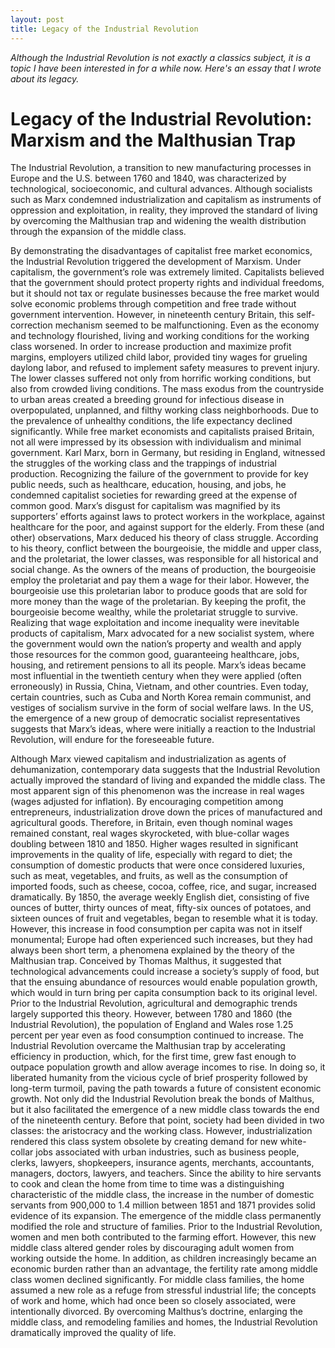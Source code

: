 ```yaml
---
layout: post
title: Legacy of the Industrial Revolution
---
```



*Although the Industrial Revolution is not exactly a classics subject, it is a topic I have been interested in for a while now. Here's an essay that I wrote about its legacy.*

# Legacy of the Industrial Revolution: Marxism and the Malthusian Trap 
	
	
The Industrial Revolution, a transition to new manufacturing processes in Europe and the U.S. between 1760 and 1840, was characterized by technological, socioeconomic, and cultural advances. Although socialists such as Marx condemned industrialization and capitalism as instruments of oppression and exploitation, in reality, they improved the standard of living by overcoming the Malthusian trap and widening the wealth distribution through the expansion of the middle class.

By demonstrating the disadvantages of capitalist free market economics, the Industrial Revolution triggered the development of Marxism. Under capitalism, the government’s role was extremely limited. Capitalists believed that the government should protect property rights and individual freedoms, but it should not tax or regulate businesses because the free market would solve economic problems through competition and free trade without government intervention. However, in nineteenth century Britain, this self-correction mechanism seemed to be malfunctioning. Even as the economy and technology flourished, living and working conditions for the working class worsened. In order to increase production and maximize profit margins, employers utilized child labor, provided tiny wages for grueling daylong labor, and refused to implement safety measures to prevent injury. The lower classes suffered not only from horrific working conditions, but also from crowded living conditions. The mass exodus from the countryside to urban areas created a breeding ground for infectious disease in overpopulated, unplanned, and filthy working class neighborhoods. Due to the prevalence of unhealthy conditions, the life expectancy declined significantly. While free market economists and capitalists praised Britain, not all were impressed by its obsession with individualism and minimal government. Karl Marx, born in Germany, but residing in England, witnessed the struggles of the working class and the trappings of industrial production. Recognizing the failure of the government to provide for key public needs, such as healthcare, education, housing, and jobs, he condemned capitalist societies for rewarding greed at the expense of common good. Marx’s disgust for capitalism was magnified by its supporters’ efforts against laws to protect workers in the workplace, against healthcare for the poor, and against support for the elderly. From these (and other) observations, Marx deduced his theory of class struggle. According to his theory, conflict between the bourgeoisie, the middle and upper class, and the proletariat, the lower classes, was responsible for all historical and social change. As the owners of the means of production, the bourgeoisie employ the proletariat and pay them a wage for their labor. However, the bourgeoisie use this proletarian labor to produce goods that are sold for more money than the wage of the proletarian. By keeping the profit, the bourgeoisie become wealthy, while the proletariat struggle to survive. Realizing that wage exploitation and income inequality were inevitable products of capitalism, Marx advocated for a new socialist system, where the government would own the nation’s property and wealth and apply those resources for the common good, guaranteeing healthcare, jobs, housing, and retirement pensions to all its people. Marx’s ideas became most influential in the twentieth century when they were applied (often erroneously) in Russia, China, Vietnam, and other countries. Even today, certain countries, such as Cuba and North Korea remain communist, and vestiges of socialism survive in the form of social welfare laws. In the US, the emergence of a new group of democratic socialist representatives suggests that Marx’s ideas, where were initially a reaction to the Industrial Revolution, will endure for the foreseeable future.

Although Marx viewed capitalism and industrialization as agents of dehumanization, contemporary data suggests that the Industrial Revolution actually improved the standard of living and expanded the middle class. The most apparent sign of this phenomenon was the increase in real wages (wages adjusted for inflation). By encouraging competition among entrepreneurs, industrialization drove down the prices of manufactured and agricultural goods. Therefore, in Britain, even though nominal wages remained constant,  real wages skyrocketed, with blue-collar wages doubling between 1810 and 1850. Higher wages resulted in significant improvements in the quality of life, especially with regard to diet; the consumption of domestic products that were once considered luxuries, such as meat, vegetables, and fruits, as well as the consumption of imported foods, such as cheese, cocoa, coffee, rice, and sugar, increased dramatically. By 1850, the average weekly English diet, consisting of five ounces of butter, thirty ounces of meat, fifty-six ounces of potatoes, and sixteen ounces of fruit and vegetables, began to resemble what it is today. However, this increase in food consumption per capita was not in itself monumental; Europe had often experienced such increases, but they had always been short term, a phenomena explained by the theory of the Malthusian trap. Conceived by Thomas Malthus, it suggested that technological advancements could increase a society’s supply of food, but that the ensuing abundance of resources would enable population growth, which would in turn bring per capita consumption back to its original level. Prior to the Industrial Revolution, agricultural and demographic trends largely supported this theory. However, between 1780 and 1860 (the Industrial Revolution), the population of England and Wales rose 1.25 percent per year even as food consumption continued to increase. The Industrial Revolution overcame the Malthusian trap by accelerating efficiency in production, which, for the first time, grew fast enough to outpace population growth and allow average incomes to rise. In doing so, it liberated humanity from the vicious cycle of brief prosperity followed by long-term turmoil, paving the path towards a future of consistent economic growth. Not only did the Industrial Revolution break the bonds of Malthus, but it also facilitated the emergence of a new middle class towards the end of the nineteenth century. Before that point, society had been divided in two classes: the aristocracy and the working class. However, industrialization rendered this class system obsolete by creating demand for new white-collar jobs associated with urban industries, such as business people, clerks, lawyers, shopkeepers, insurance agents, merchants, accountants, managers, doctors, lawyers, and teachers.  Since the ability to hire servants to cook and clean the home from time to time was a distinguishing characteristic of the middle class, the increase in the number of domestic servants from 900,000 to 1.4 million between 1851 and 1871 provides solid evidence of its expansion. The emergence of the middle class permanently modified the role and structure of families. Prior to the Industrial Revolution, women and men both contributed to the farming effort. However, this new middle class altered gender roles by discouraging adult women from working outside the home. In addition, as children increasingly became an economic burden rather than an advantage, the fertility rate among middle class women declined significantly. For middle class families, the home assumed a new role as a refuge from stressful industrial life; the concepts of work and home, which had once been so closely associated, were intentionally divorced. By overcoming Malthus’s doctrine, enlarging the middle class, and remodeling families and homes, the Industrial Revolution dramatically improved the quality of life. 
